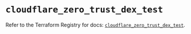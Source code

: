 # `cloudflare_zero_trust_dex_test`

Refer to the Terraform Registry for docs: [`cloudflare_zero_trust_dex_test`](https://registry.terraform.io/providers/cloudflare/cloudflare/4.52.0/docs/resources/zero_trust_dex_test).
